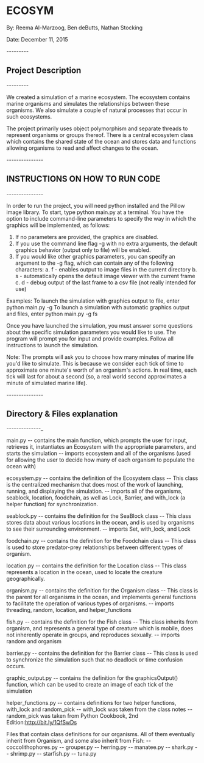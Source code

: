 # ECOSYM

By: Reema Al-Marzoog, Ben deButts, Nathan Stocking

Date: December 11, 2015


_-_-_-_-_-_-_-_-_-_

## Project Description

_-_-_-_-_-_-_-_-_-_

We created a simulation of a marine ecosystem. The ecosystem contains marine 
organisms and simulates the relationships between these organisms. We also 
simulate a couple of natural processes that occur in such ecosystems.

The project primarily uses object polymorphism and separate threads to represent
organisms or groups thereof. There is a central ecosystem class which contains 
the shared state of the ocean and stores data and functions allowing organisms 
to read and affect changes to the ocean.

_-_-_-_-_-_-_-_-_-_-_-_-_-_-_-_

## INSTRUCTIONS ON HOW TO RUN CODE

_-_-_-_-_-_-_-_-_-_-_-_-_-_-_-_

In order to run the project, you will need python installed and the Pillow image
library.
To start, type 
    python main.py
at a terminal. You have the option to include command-line parameters to specify
the way in which the graphics will be implemented, as follows:
1. If no parameters are provided, the graphics are disabled.
2. If you use the command line flag -g with no extra arguments, the default 
    graphics behavior (output only to file) will be enabled.
3. If you would like other graphics parameters, you can specify an argument to 
    the -g flag, which can contain any of the following characters:
    a. f - enables output to image files in the current directory
    b. s - automatically opens the default image viewer with the current frame
    c. d - debug output of the last frame to a csv file (not really intended for
        use)

Examples:
To launch the simulation with graphics output to file, enter
    python main.py -g
To launch a simulation with automatic graphics output and files, enter
    python main.py -g fs

Once you have launched the simulation, you must answer some questions about the 
specific simulation parameters you would like to use. The program will prompt 
you for input and provide examples. Follow all instructions to launch the 
simulation.

Note:
The prompts will ask you to choose how many minutes of marine life you'd like to
simulate. This is because we consider each tick of time to approximate one 
minute's worth of an organism's actions. In real time, each tick will last for
about a second (so, a real world second approximates a minute of simulated 
marine life).

_-_-_-_-_-_-_-_-_-_-_-_-_-_-_-_

## Directory & Files explanation

_-_-_-_-_-_-_-_-_-_-_-_-_-_-_

main.py
-- contains the main function, which prompts the user for input, retrieves it, 
    instantiates an Ecosystem with the appropriate parameters, and starts the 
    simulation
-- imports ecosystem and all of the organisms (used for allowing the user to 
    decide how many of each organism to populate the ocean with)

ecosystem.py
-- contains the definition of the Ecosystem class
-- This class is the centralized mechanism that does most of the work of 
    launching, running, and displaying the simulation.
-- imports all of the organisms, seablock, location, foodchain, as well as Lock,
    Barrier, and with_lock (a helper function) for synchronization.

seablock.py
-- contains the definition for the SeaBlock class
-- This class stores data about various locations in the ocean, and is used by 
    organisms to see their surrounding environment.
-- imports Set, with_lock, and Lock

foodchain.py
-- contains the definition for the Foodchain class
-- This class is used to store predator-prey relationships between different 
    types of organism.

location.py
-- contains the definition for the Location class
-- This class represents a location in the ocean, used to locate the creature 
    geographically.

organism.py
-- contains the definition for the Organism class
-- This class is the parent for all organisms in the ocean, and implements 
    general functions to facilitate the operation of various types of organisms.
-- imports threading, random, location, and helper_functions

fish.py
-- contains the definition for the Fish class
-- This class inherits from organism, and represents a general type of creature 
    which is mobile, does not inherently operate in groups, and reproduces 
    sexually.
-- imports random and organism

barrier.py
-- contains the definition for the Barrier class
-- This class is used to synchronize the simulation such that no deadlock or 
    time confusion occurs.

graphic_output.py
-- contains the definition for the graphicsOutput() function, which can be used 
    to create an image of each tick of the simulation

helper_functions.py
-- contains definitions for two helper functions, with_lock and random_pick
-- with_lock was taken from the class notes
-- random_pick was taken from Python Cookbook, 2nd Edition:http://bit.ly/1QfSwDs

Files that contain class definitions for our organisms. All of them eventually 
inherit from Organism, and some also inherit from Fish:
-- coccolithophores.py
-- grouper.py
-- herring.py
-- manatee.py
-- shark.py
-- shrimp.py
-- starfish.py
-- tuna.py